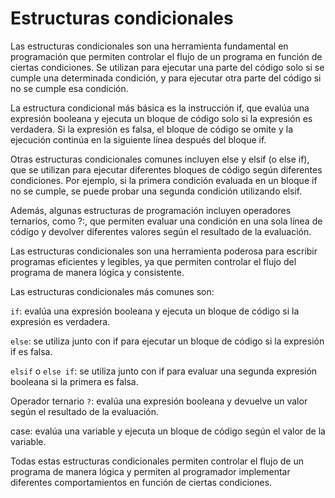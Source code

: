 # Estructuras condicionales

Las estructuras condicionales son una herramienta fundamental en programación que permiten controlar el flujo de un programa en función de ciertas condiciones. Se utilizan para ejecutar una parte del código solo si se cumple una determinada condición, y para ejecutar otra parte del código si no se cumple esa condición.

La estructura condicional más básica es la instrucción if, que evalúa una expresión booleana y ejecuta un bloque de código solo si la expresión es verdadera. Si la expresión es falsa, el bloque de código se omite y la ejecución continúa en la siguiente línea después del bloque if.

Otras estructuras condicionales comunes incluyen else y elsif (o else if), que se utilizan para ejecutar diferentes bloques de código según diferentes condiciones. Por ejemplo, si la primera condición evaluada en un bloque if no se cumple, se puede probar una segunda condición utilizando elsif.

Además, algunas estructuras de programación incluyen operadores ternarios, como ?:, que permiten evaluar una condición en una sola línea de código y devolver diferentes valores según el resultado de la evaluación.

Las estructuras condicionales son una herramienta poderosa para escribir programas eficientes y legibles, ya que permiten controlar el flujo del programa de manera lógica y consistente.

Las estructuras condicionales más comunes son:

`if`: evalúa una expresión booleana y ejecuta un bloque de código si la expresión es verdadera.

`else`: se utiliza junto con if para ejecutar un bloque de código si la expresión if es falsa.

`elsif` o `else if`: se utiliza junto con if para evaluar una segunda expresión booleana si la primera es falsa.

Operador ternario `?`: evalúa una expresión booleana y devuelve un valor según el resultado de la evaluación.

case: evalúa una variable y ejecuta un bloque de código según el valor de la variable.

Todas estas estructuras condicionales permiten controlar el flujo de un programa de manera lógica y permiten al programador implementar diferentes comportamientos en función de ciertas condiciones.